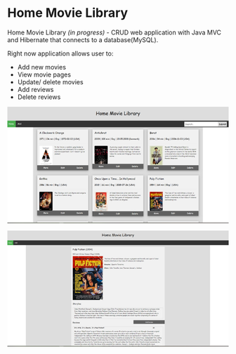 # Home Movie Library  

Home Movie Library *(in progress)* - CRUD web application with Java MVC and Hibernate that connects to a database(MySQL).  

Right now application allows user to:
*	Add new movies
*	View movie pages
*	Update/ delete movies
*	Add reviews
*	Delete reviews

![Image](docs/img01.png) 

![Image](docs/img02.png) 
